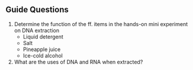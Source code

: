 ## Guide Questions
1. Determine the function of the ff. items in the hands-on mini experiment on DNA extraction
	- Liquid detergent
	- Salt
	- Pineapple juice
	- Ice-cold alcohol
2. What are the uses of DNA and RNA when extracted?